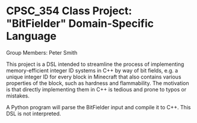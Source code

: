 # CPSC_354 Class Project: "BitFielder" Domain-Specific Language

Group Members: Peter Smith

This project is a DSL intended to streamline the process of implementing memory-efficient integer ID systems in C++ by way of bit fields, e.g. a unique integer ID for every block in Minecraft that also contains various properties of the block, such as hardness and flammability. The motivation is that directly implementing them in C++ is tedious and prone to typos or mistakes.

A Python program will parse the BitFielder input and compile it to C++. This DSL is not interpreted.
